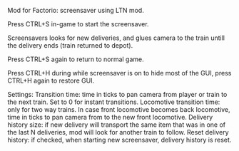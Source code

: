 Mod for Factorio: screensaver using LTN mod.

Press CTRL+S in-game to start the screensaver.

Screensavers looks for new deliveries, and glues camera to the train untill the delivery ends (train returned to depot).

Press CTRL+S again to return to normal game.

Press CTRL+H during while screensaver is on to hide most of the GUI, press CTRL+H again to restore GUI.

Settings:
Transition time: time in ticks to pan camera from player or train to the next train. Set to 0 for instant transitions.
Locomotive transition time: only for two way trains. In case front locomotive becomes back locomotive, time in ticks to pan camera from to the new front locomotive.
Delivery history size: if new delivery will transport the same item that was in one of the last N deliveries, mod will look for another train to follow.
Reset delivery history: if checked, when starting new screensaver, delivery history is reset.
